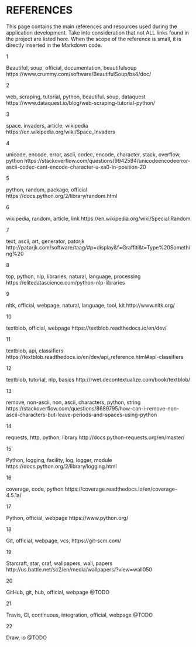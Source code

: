 REFERENCES
==========

This page contains the main references and resources used during the application development. Take into consideration that not ALL
links found in the project are listed here. When the scope of the reference is small, it is directly inserted in the Markdown code.


<id>1</id>
<Title> Beautiful Soup official documentation </Title>
<Tags>Beautiful, soup, official, documentation, beautifulsoup</Tags>
<URL>https://www.crummy.com/software/BeautifulSoup/bs4/doc/</URL>

<id>2</id>
<Title>Web scraping using Python tutorial at Dataquest.io </Title>
<Tags>web, scraping, tutorial, python, beautiful. soup, dataquest</Tags>
<URL>https://www.dataquest.io/blog/web-scraping-tutorial-python/</URL>

<id>3</id>
<Title>Space Invaders article at Wikipedia</Title>
<Tags>space. invaders, article, wikipedia</Tags>
<URL>https://en.wikipedia.org/wiki/Space_Invaders</URL>

<id>4</id>
<Title>How to solve: unicode encode error ascii codec cant encode character, in Stack Overflow</Title>
<Tags>unicode, encode, error, ascii, codec, encode, character, stack, overflow, python</Tags>
<URL>https://stackoverflow.com/questions/9942594/unicodeencodeerror-ascii-codec-cant-encode-character-u-xa0-in-position-20</URL>

<id>5</id>
<Title>Python Random package Official documentation</Title>
<Tags>python, random, package, official</Tags>
<URL>https://docs.python.org/2/library/random.html</URL>

<id>6</id>
<Title>Wikipedia Random Article</Title>
<Tags>wikipedia, random, article, link</Tags>
<URL>https://en.wikipedia.org/wiki/Special:Random</URL>

<id>7</id>
<Title>Text to ASCII Art Generator (taag) at patorjk.com</Title>
<Tags>text, ascii, art, generator, patorjk</Tags>
<URL>http://patorjk.com/software/taag/#p=display&f=Graffiti&t=Type%20Something%20</URL>

<id>8</id>
<Title>Top 5 NLP Python libraries at elitedatascience.com</Title>
<Tags>top, python, nlp, libraries, natural, language, processing</Tags>
<URL>https://elitedatascience.com/python-nlp-libraries</URL>

<id>9</id>
<Title>NLTK official webpage</Title>
<Tags>nltk, official, webpage, natural, language, tool, kit</Tags>
<URL>http://www.nltk.org/</URL>

<id>10</id>
<Title>Textblob official webpage</Title>
<Tags>textblob, official, webpage</Tags>
<URL>https://textblob.readthedocs.io/en/dev/</URL>

<id>11</id>
<Title>Textblob official webpage: Classifiers</Title>
<Tags>textblob, api, classifiers</Tags>
<URL>https://textblob.readthedocs.io/en/dev/api_reference.html#api-classifiers</URL>

<id>12</id>
<Title>Natural Language Basics with Textblob at decontextualize.com</Title>
<Tags>textblob, tutorial, nlp, basics</Tags>
<URL>http://rwet.decontextualize.com/book/textblob/</URL>

<id>13</id>
<Title>Remove non-ascii characters from python string at stackoverflow</Title>
<Tags>remove, non-ascii, non, ascii, characters, python, string</Tags>
<URL>https://stackoverflow.com/questions/8689795/how-can-i-remove-non-ascii-characters-but-leave-periods-and-spaces-using-python</URL>

<id>14</id>
<Title>Requests: HTTP for Humans, Python library</Title>
<Tags>requests, http, python, library</Tags>
<URL>http://docs.python-requests.org/en/master/</URL>

<id>15</id>
<Title>Python Logging Facility</Title>
<Tags>Python, logging, facility, log, logger, module</Tags>
<URL>https://docs.python.org/2/library/logging.html</URL>

<id>16</id>
<Title>Coverage.py: Code Coverage for Python</Title>
<Tags>coverage, code, python</Tags>
<URL>https://coverage.readthedocs.io/en/coverage-4.5.1a/</URL>

<id>17</id>
<Title>Python official webpage</Title>
<Tags>Python, official, webpage</Tags>
<URL>https://www.python.org/</URL>

<id>18</id>
<Title>Git official webpage</Title>
<Tags>Git, official, webpage, vcs, </Tags>
<URL>https://git-scm.com/</URL>

<id>19</id>
<Title>Star Craft 2 Wallpapers</Title>
<Tags>Starcraft, star, craf, wallpapers, wall, papers</Tags>
<URL>http://us.battle.net/sc2/en/media/wallpapers/?view=wall050</URL>

<id>20</id>
<Title>GitHub official webpage</Title>
<Tags>GitHub, git, hub, official, webpage</Tags>
<URL>@TODO</URL>

<id>21</id>
<Title>Travis CI official webpage</Title>
<Tags>Travis, CI, continuous, integration, official, webpage</Tags>
<URL>@TODO</URL>

<id>22</id>
<Title>Draw.io</Title>
<Tags>Draw, io</Tags>
<URL>@TODO</URL>


<id></id>
<Title></Title>
<Tags></Tags>
<URL></URL>
